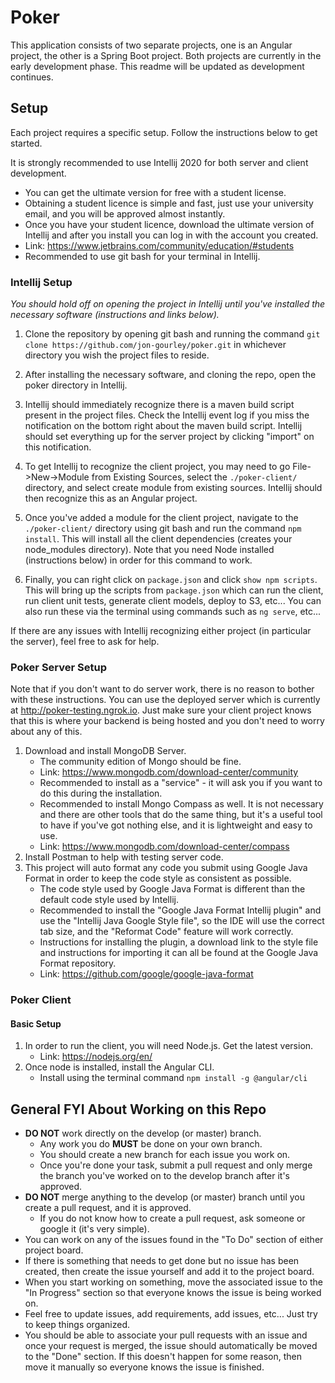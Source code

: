 # Poker

This application consists of two separate projects, one is an Angular project, the other is a 
Spring Boot project. Both projects are currently in the early development phase. This readme will
be updated as development continues.

## Setup
Each project requires a specific setup. Follow the instructions below to get started.

It is strongly recommended to use Intellij 2020 for both server and client development. 
* You can get the ultimate version for free with a student license.
* Obtaining a student licence is simple and fast, just use your university email, and you will 
be approved almost instantly.
* Once you have your student licence, download the ultimate version of Intellij and after you 
install you can log in with the account you created.
* Link: https://www.jetbrains.com/community/education/#students
* Recommended to use git bash for your terminal in Intellij.

### Intellij Setup

_You should hold off on opening the project in Intellij until you've installed the necessary
software (instructions and links below)._

1. Clone the repository by opening git bash and running the command 
`git clone https://github.com/jon-gourley/poker.git` in whichever directory you wish the
project files to reside.

2. After installing the necessary software, and cloning the repo, open the poker directory in 
Intellij.

3. Intellij should immediately recognize there is a maven build script present in the project files. 
Check the Intellij event log if you miss the notification on the bottom right about the maven
build script. Intellij should set everything up for the server project by clicking "import" on this
notification. 

4. To get Intellij to recognize the client project, you may need to go 
File->New->Module from Existing Sources, select the `./poker-client/` directory, and select create
module from existing sources. Intellij should then recognize this as an Angular project. 

5. Once you've added a module for the client project, navigate to the `./poker-client/` directory 
using git bash and run the command `npm install`. This will install all the client dependencies 
(creates your node_modules directory). Note that you need Node installed (instructions below) in
order for this command to work.

6. Finally, you can right click on `package.json` and click `show npm scripts`. This will bring up
the scripts from `package.json` which can run the client, run client unit tests, generate client
models, deploy to S3, etc... You can also run these via the terminal using commands such as 
`ng serve`, etc...

If there are any issues with Intellij recognizing either project (in particular the server), feel
free to ask for help. 

### Poker Server Setup
Note that if you don't want to do server work, there is no reason to bother with these instructions.
You can use the deployed server which is currently at http://poker-testing.ngrok.io. Just make sure
your client project knows that this is where your backend is being hosted and you don't need to
worry about any of this.

1. Download and install MongoDB Server.
    * The community edition of Mongo should be fine.
    * Link: https://www.mongodb.com/download-center/community
    * Recommended to install as a "service" - it will ask you if you want to do this during the 
    installation.
    * Recommended to install Mongo Compass as well. It is not necessary and there are other tools 
    that do the same thing, but it's a useful tool to have if you've got nothing else, and it is 
    lightweight and easy to use.
    * Link: https://www.mongodb.com/download-center/compass
2. Install Postman to help with testing server code.
3. This project will auto format any code you submit using Google Java Format in order to keep the 
code style as consistent as possible. 
    * The code style used by Google Java Format is different than the default code style used by 
    Intellij. 
    * Recommended to install the "Google Java Format Intellij plugin" and use the 
    "Intellij Java Google Style file", so the IDE will use the correct tab size, and the "Reformat 
    Code" feature will work correctly.
    * Instructions for installing the plugin, a download link to the style file and instructions 
    for importing it can all be found at the Google Java Format repository.
    * Link: https://github.com/google/google-java-format

### Poker Client
#### Basic Setup
1. In order to run the client, you will need Node.js. Get the latest version.
    * Link: https://nodejs.org/en/
2. Once node is installed, install the Angular CLI.
    * Install using the terminal command `npm install -g @angular/cli`

## General FYI About Working on this Repo
* **DO NOT** work directly on the develop (or master) branch. 
   * Any work you do **MUST** be done on your own branch.
   * You should create a new branch for each issue you work on.
   * Once you're done your task, submit a pull request and only merge the branch you've worked on 
   to the develop branch after it's approved.
* **DO NOT** merge anything to the develop (or master) branch until you create a pull request, and 
it is approved.
   * If you do not know how to create a pull request, ask someone or google it (it's very simple).
* You can work on any of the issues found in the "To Do" section of either project board. 
* If there is something that needs to get done but no issue has been created, then create the issue 
yourself and add it to the project board.
* When you start working on something, move the associated issue to the "In Progress" section so 
that everyone knows the issue is being worked on.
* Feel free to update issues, add requirements, add issues, etc... Just try to keep things organized.
* You should be able to associate your pull requests with an issue and once your request is merged, 
the issue should automatically be moved to the "Done" section. If this doesn't happen for some 
reason, then move it manually so everyone knows the issue is finished.

